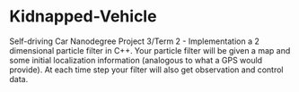 # Kidnapped-Vehicle
Self-driving Car Nanodegree Project 3/Term 2 - Implementation a 2 dimensional particle filter in C++. Your particle filter will be given a map and some initial localization information (analogous to what a GPS would provide). At each time step your filter will also get observation and control data.
